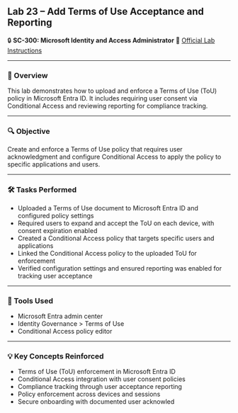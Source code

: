 ## Lab 23 – Add Terms of Use Acceptance and Reporting

🔒 **SC-300: Microsoft Identity and Access Administrator**
📄 [Official Lab Instructions](https://microsoftlearning.github.io/SC-300-Identity-and-Access-Administrator/Instructions/Labs/Lab_23_AddTermsOfUseAcceptanceReporting.html)

---

### 🧽 Overview

This lab demonstrates how to upload and enforce a Terms of Use (ToU) policy in Microsoft Entra ID. It includes requiring user consent via Conditional Access and reviewing reporting for compliance tracking.

---

### 🔍 Objective

Create and enforce a Terms of Use policy that requires user acknowledgment and configure Conditional Access to apply the policy to specific applications and users.

---

### 🛠️ Tasks Performed

* Uploaded a Terms of Use document to Microsoft Entra ID and configured policy settings
* Required users to expand and accept the ToU on each device, with consent expiration enabled
* Created a Conditional Access policy that targets specific users and applications
* Linked the Conditional Access policy to the uploaded ToU for enforcement
* Verified configuration settings and ensured reporting was enabled for tracking user acceptance

---

### 🧪 Tools Used

* Microsoft Entra admin center
* Identity Governance > Terms of Use
* Conditional Access policy editor

---

### 💡 Key Concepts Reinforced

* Terms of Use (ToU) enforcement in Microsoft Entra ID
* Conditional Access integration with user consent policies
* Compliance tracking through user acceptance reporting
* Policy enforcement across devices and sessions
* Secure onboarding with documented user acknowled
